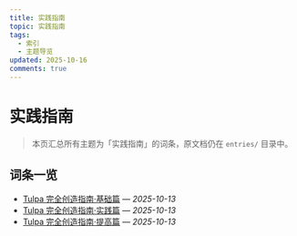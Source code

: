 ```yaml
---
title: 实践指南
topic: 实践指南
tags:
  - 索引
  - 主题导览
updated: 2025-10-16
comments: true
---
```


# 实践指南

> 本页汇总所有主题为「实践指南」的词条，原文档仍在 `entries/` 目录中。

## 词条一览

- [Tulpa 完全创造指南·基础篇](Tulpa-Guide-1.md) — *2025-10-13*
- [Tulpa 完全创造指南·实践篇](Tulpa-Guide-2.md) — *2025-10-13*
- [Tulpa 完全创造指南·提高篇](Tulpa-Guide-3.md) — *2025-10-13*
